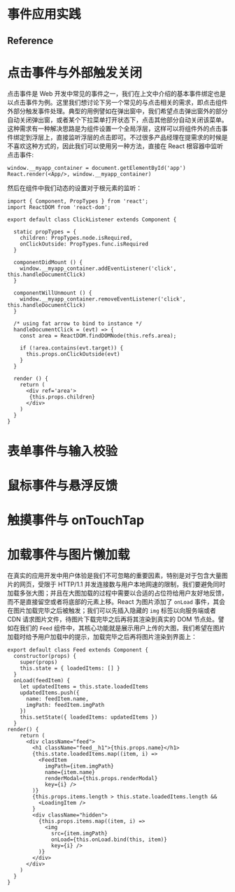 # 事件应用实践

## Reference


# 点击事件与外部触发关闭

点击事件是 Web 开发中常见的事件之一，我们在上文中介绍的基本事件绑定也是以点击事件为例。这里我们想讨论下另一个常见的与点击相关的需求，即点击组件外部分触发事件处理。典型的用例譬如在弹出窗中，我们希望点击弹出窗外的部分自动关闭弹出窗，或者某个下拉菜单打开状态下，点击其他部分自动关闭该菜单。这种需求有一种解决思路是为组件设置一个全局浮层，这样可以将组件外的点击事件绑定到浮层上，直接监听浮层的点击即可。不过很多产品经理在提需求的时候是不喜欢这种方式的，因此我们可以使用另一种方法，直接在 React 根容器中监听点击事件:
```
window.__myapp_container = document.getElementById('app')
React.render(<App/>, window.__myapp_container)
```
然后在组件中我们动态的设置对于根元素的监听：
```
import { Component, PropTypes } from 'react';
import ReactDOM from 'react-dom';

export default class ClickListener extends Component {

  static propTypes = {
    children: PropTypes.node.isRequired,
    onClickOutside: PropTypes.func.isRequired
  }

  componentDidMount () {
    window.__myapp_container.addEventListener('click', this.handleDocumentClick)
  }

  componentWillUnmount () {
    window.__myapp_container.removeEventListener('click', this.handleDocumentClick)
  }

  /* using fat arrow to bind to instance */
  handleDocumentClick = (evt) => {
    const area = ReactDOM.findDOMNode(this.refs.area);

    if (!area.contains(evt.target)) {
      this.props.onClickOutside(evt)
    }
  }

  render () {
    return (
      <div ref='area'>
       {this.props.children}
      </div>
    )
  }
}
```

# 表单事件与输入校验

# 鼠标事件与悬浮反馈

# 触摸事件与 onTouchTap

# 加载事件与图片懒加载

在真实的应用开发中用户体验是我们不可忽略的重要因素，特别是对于包含大量图片的网页，受限于 HTTP/1.1 并发连接数与用户本地网速的限制，我们要避免同时加载多张大图；并且在大图加载的过程中需要以合适的占位符给用户友好地反馈，而不是直接留空或者将底部的元素上移。React 为图片添加了 `onLoad` 事件，其会在图片加载完毕之后被触发；我们可以先插入隐藏的 `img` 标签以向服务端或者 CDN 请求图片文件，待图片下载完毕之后再将其渲染到真实的 DOM 节点处。譬如在我们的 `Feed` 组件中，其核心功能就是展示用户上传的大图，我们希望在图片加载时给予用户加载中的提示，加载完毕之后再将图片渲染到界面上：
```
export default class Feed extends Component {
  constructor(props) {
    super(props)
    this.state = { loadedItems: [] }
  }
  onLoad(feedItem) {
    let updatedItems = this.state.loadedItems
    updatedItems.push({ 
      name: feedItem.name, 
      imgPath: feedItem.imgPath 
    })
    this.setState({ loadedItems: updatedItems })
  }
render() {
    return (
      <div className="feed">
        <h1 className="feed__h1">{this.props.name}</h1>
        {this.state.loadedItems.map((item, i) =>
          <FeedItem
            imgPath={item.imgPath}
            name={item.name}
            renderModal={this.props.renderModal}
            key={i} />
        )}
        {this.props.items.length > this.state.loadedItems.length &&
          <LoadingItem />
        }
        <div className="hidden">
          {this.props.items.map((item, i) =>
            <img 
              src={item.imgPath} 
              onLoad={this.onLoad.bind(this, item)} 
              key={i} />
          )}
        </div>
      </div>
    )
  }
}
```
